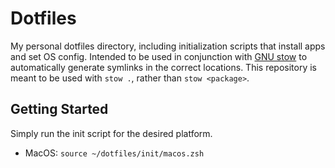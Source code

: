 # Dotfiles

My personal dotfiles directory, including initialization scripts that install apps and set OS config. Intended to be used in conjunction with [GNU stow](https://www.gnu.org/software/stow/) to automatically generate symlinks in the correct locations. This repository is meant to be used with `stow .`, rather than `stow <package>`.

## Getting Started

Simply run the init script for the desired platform.

- MacOS: `source ~/dotfiles/init/macos.zsh`
